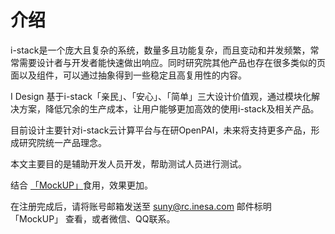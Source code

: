 # 介绍
i-stack是一个庞大且复杂的系统，数量多且功能复杂，而且变动和并发频繁，常常需要设计者与开发者能快速做出响应。同时研究院其他产品也存在很多类似的页面以及组件，可以通过抽象得到一些稳定且高复用性的内容。

I Design 基于i-stack「亲民」、「安心」、「简单」三大设计价值观，通过模块化解决方案，降低冗余的生产成本，让用户能够更加高效的使用i-stack及相关产品。

目前设计主要针对i-stack云计算平台与在研OpenPAI，未来将支持更多产品，形成研究院统一产品理念。

本文主要目的是辅助开发人员开发，帮助测试人员进行测试。

结合 [「MockUP」](https://www.figma.com/file/b0yoTIYGXRLhjadpA7Vx20/i-stack-3.0?node-id=0%3A1 "i-stack 3.0")食用，效果更加。

在注册完成后，请将账号邮箱发送至 <suny@rc.inesa.com> 邮件标明 「MockUP」 查看，或者微信、QQ联系。
